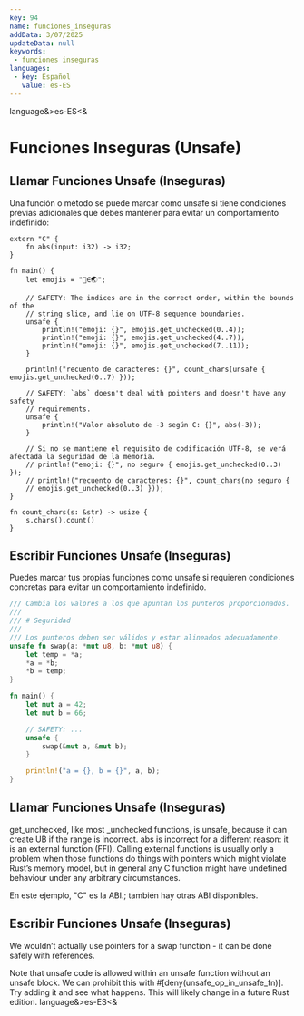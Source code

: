 ```yaml
---
key: 94
name: funciones_inseguras
addData: 3/07/2025
updateData: null
keywords: 
 - funciones inseguras
languages:
 - key: Español
   value: es-ES
---
```

language&>es-ES<&
# Funciones Inseguras (Unsafe)

## Llamar Funciones Unsafe (Inseguras)

Una función o método se puede marcar como unsafe si tiene condiciones previas adicionales que debes mantener para evitar un comportamiento indefinido:

```
extern "C" {
    fn abs(input: i32) -> i32;
}

fn main() {
    let emojis = "🗻∈🌏";

    // SAFETY: The indices are in the correct order, within the bounds of the
    // string slice, and lie on UTF-8 sequence boundaries.
    unsafe {
        println!("emoji: {}", emojis.get_unchecked(0..4));
        println!("emoji: {}", emojis.get_unchecked(4..7));
        println!("emoji: {}", emojis.get_unchecked(7..11));
    }

    println!("recuento de caracteres: {}", count_chars(unsafe { emojis.get_unchecked(0..7) }));

    // SAFETY: `abs` doesn't deal with pointers and doesn't have any safety
    // requirements.
    unsafe {
        println!("Valor absoluto de -3 según C: {}", abs(-3));
    }

    // Si no se mantiene el requisito de codificación UTF-8, se verá afectada la seguridad de la memoria.
    // println!("emoji: {}", no seguro { emojis.get_unchecked(0..3) });
    // println!("recuento de caracteres: {}", count_chars(no seguro {
    // emojis.get_unchecked(0..3) }));
}

fn count_chars(s: &str) -> usize {
    s.chars().count()
}
```

## Escribir Funciones Unsafe (Inseguras)
Puedes marcar tus propias funciones como unsafe si requieren condiciones concretas para evitar un comportamiento indefinido.

```rust
/// Cambia los valores a los que apuntan los punteros proporcionados.
///
/// # Seguridad
///
/// Los punteros deben ser válidos y estar alineados adecuadamente.
unsafe fn swap(a: *mut u8, b: *mut u8) {
    let temp = *a;
    *a = *b;
    *b = temp;
}

fn main() {
    let mut a = 42;
    let mut b = 66;

    // SAFETY: ...
    unsafe {
        swap(&mut a, &mut b);
    }

    println!("a = {}, b = {}", a, b);
}
```

## Llamar Funciones Unsafe (Inseguras)
get_unchecked, like most _unchecked functions, is unsafe, because it can create UB if the range is incorrect. abs is incorrect for a different reason: it is an external function (FFI). Calling external functions is usually only a problem when those functions do things with pointers which might violate Rust’s memory model, but in general any C function might have undefined behaviour under any arbitrary circumstances.

En este ejemplo, "C" es la ABI.; también hay otras ABI disponibles.

## Escribir Funciones Unsafe (Inseguras)
We wouldn’t actually use pointers for a swap function - it can be done safely with references.

Note that unsafe code is allowed within an unsafe function without an unsafe block. We can prohibit this with #[deny(unsafe_op_in_unsafe_fn)]. Try adding it and see what happens. This will likely change in a future Rust edition.
language&>es-ES<&